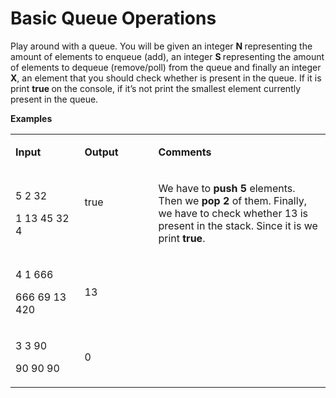 <h1><strong>Basic Queue Operations</strong></h1>
<p>Play around with a queue. You will be given an integer <strong>N </strong>representing the amount of elements to enqueue (add), an integer <strong>S </strong>representing the amount of elements to dequeue (remove/poll) from the queue and finally an integer <strong>X</strong>, an element that you should check whether is present in the queue. If it is print <strong>true </strong>on the console, if it&rsquo;s not print the smallest element currently present in the queue.</p>
<p><strong>Examples</strong></p>
<table width="688">
<tbody>
<tr>
<td width="140">
<p><strong>Input</strong></p>
</td>
<td width="142">
<p><strong>Output</strong></p>
</td>
<td width="406">
<p><strong>Comments</strong></p>
</td>
</tr>
<tr>
<td width="140">
<p>5 2 32</p>
<p>1 13 45 32 4</p>
</td>
<td width="142">
<p>true</p>
<p>&nbsp;</p>
</td>
<td width="406">
<p>We have to <strong>push 5 </strong>elements. Then we <strong>pop 2 </strong>of them. Finally, we have to check whether 13 is present in the stack. Since it is we print <strong>true</strong>.</p>
</td>
</tr>
<tr>
<td width="140">
<p>4 1 666</p>
<p>666 69 13 420</p>
</td>
<td width="142">
<p>13</p>
</td>
<td width="406">
<p>&nbsp;</p>
</td>
</tr>
<tr>
<td width="140">
<p>3 3 90</p>
<p>90 90 90</p>
</td>
<td width="142">
<p>0</p>
</td>
<td width="406">
<p>&nbsp;</p>
</td>
</tr>
</tbody>
</table>
<p>&nbsp;</p>